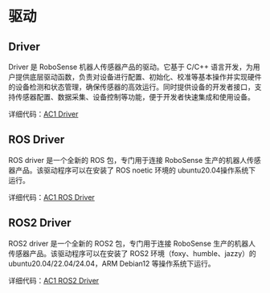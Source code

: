 # 驱动
## Driver  
Driver 是 RoboSense 机器人传感器产品的驱动。它基于 C/C++ 语言开发，为用户提供底层驱动函数，负责对设备进行配置、初始化、校准等基本操作并实现硬件的设备检测和状态管理，确保传感器的高效运行。同时提供设备的开发者接口，支持传感器配置、数据采集、设备控制等功能，便于开发者快速集成和使用设备。  

详细代码：[AC1 Driver](https://github.com/RoboSense-LiDAR/rs_driver/tree/dev_opt_AC1)

## ROS Driver  
ROS driver 是一个全新的 ROS 包，专门用于连接 RoboSense 生产的机器人传感器产品。该驱动程序可以在安装了 ROS noetic 环境的 ubuntu20.04操作系统下运行。

详细代码：[AC1 ROS Driver](https://github.com/RoboSense-Robotics/robosense_ac_ros_sdk_infra)

## ROS2 Driver  
ROS2 driver 是一个全新的 ROS2 包，专门用于连接 RoboSense 生产的机器人传感器产品。该驱动程序可以在安装了 ROS2 环境（foxy、humble、jazzy）的 ubuntu20.04/22.04/24.04，ARM Debian12 等操作系统下运行。

详细代码：[AC1 ROS2 Driver](https://github.com/RoboSense-Robotics/robosense_ac_ros2_sdk_infra)
